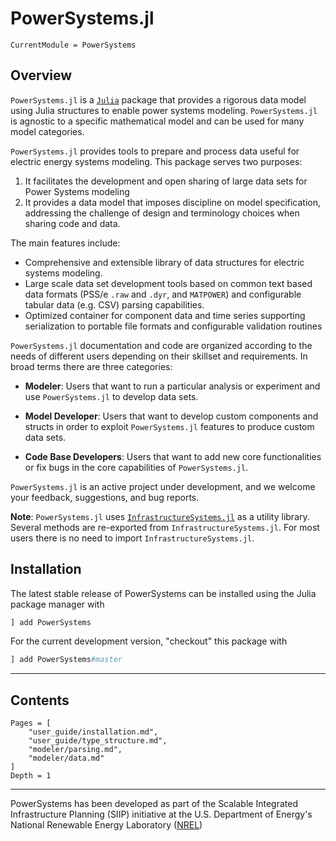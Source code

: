 # PowerSystems.jl

```@meta
CurrentModule = PowerSystems
```

## Overview

`PowerSystems.jl` is a [`Julia`](http://www.julialang.org) package that provides a rigorous
data model using Julia structures to enable power systems modeling. `PowerSystems.jl` is
agnostic to a specific mathematical model and can be used for many model categories.

`PowerSystems.jl` provides tools to prepare and process data useful
for electric energy systems modeling. This package serves two purposes:

1. It facilitates the development and open sharing of large data sets for Power Systems modeling
2. It provides a data model that imposes discipline on model specification, addressing the challenge of design and terminology choices when sharing code and data.

The main features include:

- Comprehensive and extensible library of data structures for electric systems modeling.
- Large scale data set development tools based on common text based data formats
  (PSS/e `.raw` and `.dyr`, and `MATPOWER`) and configurable tabular data (e.g. CSV)
  parsing capabilities.
- Optimized container for component data and time series supporting serialization to
  portable file formats and configurable validation routines

`PowerSystems.jl` documentation and code are organized according to the needs of different
users depending on their skillset and requirements. In broad terms there are three categories:

- **Modeler**: Users that want to run a particular analysis or experiment and use `PowerSystems.jl` to develop data sets.

- **Model Developer**: Users that want to develop custom components and structs in order to exploit `PowerSystems.jl` features to produce custom data sets.

- **Code Base Developers**: Users that want to add new core functionalities or fix bugs in the core capabilities of `PowerSystems.jl`.

`PowerSystems.jl` is an active project under development, and we welcome your feedback,
suggestions, and bug reports.

**Note**: `PowerSystems.jl` uses [`InfrastructureSystems.jl`](https://github.com/NREL-SIIP/InfrastructureSystems.jl)
as a utility library. Several methods are re-exported from `InfrastructureSystems.jl`.
For most users there is no need to import `InfrastructureSystems.jl`.

## Installation

The latest stable release of PowerSystems can be installed using the Julia package manager with

```julia
] add PowerSystems
```

For the current development version, "checkout" this package with

```julia
] add PowerSystems#master
```

------------

## Contents

```@contents
Pages = [
    "user_guide/installation.md",
    "user_guide/type_structure.md",
    "modeler/parsing.md",
    "modeler/data.md"
]
Depth = 1
```

------------
PowerSystems has been developed as part of the Scalable Integrated Infrastructure Planning
(SIIP) initiative at the U.S. Department of Energy's National Renewable Energy
Laboratory ([NREL](https://www.nrel.gov/))
